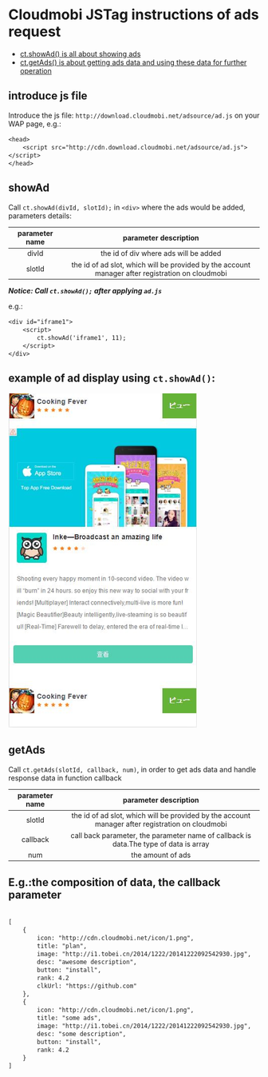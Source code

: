 Cloudmobi JSTag instructions of ads request
====

* [ct.showAd() is all about showing ads](#showAd)
* [ct.getAds() is about getting ads data and using these data for further operation](#getAds)

introduce js file
----

Introduce the js file: `http://download.cloudmobi.net/adsource/ad.js` on your WAP page, e.g.:

```
<head>
    <script src="http://cdn.download.cloudmobi.net/adsource/ad.js"></script>
</head>
```

showAd
----

Call `ct.showAd(divId, slotId);` in `<div>` where the ads would be added, parameters details:

| parameter name | parameter description |
| :--: | :--: |
| divId | the id of div where ads will be added |
| slotId | the id of ad slot, which will be provided by the account manager after registration on cloudmobi |

___Notice: Call `ct.showAd();` after applying `ad.js`___

e.g.:

```
<div id="iframe1">
    <script>
        ct.showAd('iframe1', 11);
    </script>
</div>
```

example of ad display using `ct.showAd()`:
----

![img-en](demo.en.jpg)


getAds
----

Call `ct.getAds(slotId, callback, num)`, in order to get ads data and handle response data in function callback

| parameter name | parameter description |
| :--: | :--: |
| slotId | the id of ad slot, which will be provided by the account manager after registration on cloudmobi |
| callback | call back parameter, the parameter name of callback is data.The type of data is array |
| num | the amount of ads |

E.g.:the composition of data, the callback parameter
----


```

[
	{ 
		icon: "http://cdn.cloudmobi.net/icon/1.png",
        title: "plan",
        image: "http://i1.tobei.cn/2014/1222/20141222092542930.jpg",
        desc: "awesome description",
        button: "install",
        rank: 4.2
	    clkUrl: "https://github.com"
	},
	{ 
		icon: "http://cdn.cloudmobi.net/icon/1.png",
        title: "some ads",
        image: "http://i1.tobei.cn/2014/1222/20141222092542930.jpg",
        desc: "some description",
        button: "install",
        rank: 4.2
	}
]

```

